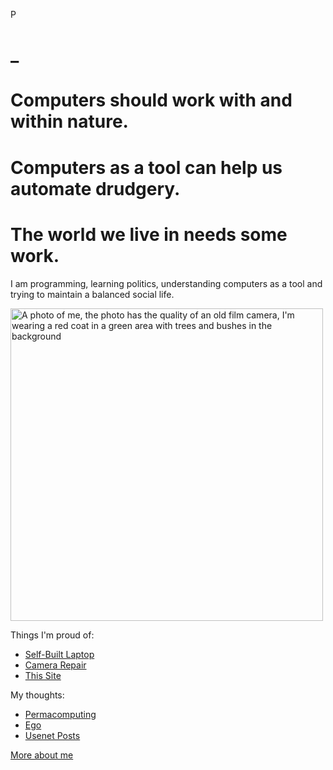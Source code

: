P

# _


# Computers should work with and within nature.
# Computers as a tool can help us automate drudgery.
# The world we live in needs some work.

I am programming, learning politics, understanding computers as a tool and trying to maintain a balanced social life.

<img src="profile.jpeg" alt="A photo of me, the photo has the quality of an old film camera, I'm wearing a red coat in a green area with trees and bushes in the background" width=500 height=500>

Things I'm proud of:
- [Self-Built Laptop](fg)
- [Camera Repair](dfg)
- [This Site](dfg)

My thoughts:
- [Permacomputing](dfg)
- [Ego](dfg)
- [Usenet Posts](dfg)

[More about me](fdgdfg)
